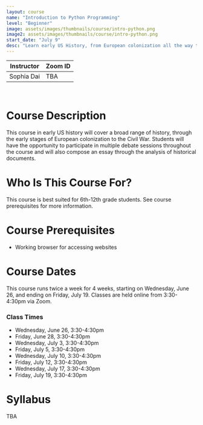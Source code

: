 ```yaml
---
layout: course
name: "Introduction to Python Programming"
level: "Beginner"
image: assets/images/thumbnails/course/intro-python.png
image2: assets/images/thumbnails/course/intro-python.png
start_date: "July 9"
desc: "Learn early US History, from European colonization all the way to the Civil War!"
---
```

<link rel="stylesheet" href="assets/css/table.css">
<table class="styled-table">
    <thead>
        <tr>
            <th>Instructor</th>
            <th>Zoom ID</th>
        </tr>
    </thead>
    <tbody>
        <tr>
            <td>Sophia Dai</td>
            <td>TBA</td>
        </tr>
    </tbody>
</table>
<br/>

# Course Description

This course in early US history will cover a broad range of history, through the early stages of European colonization to the Civil War. Students will have the opportunity to participate in multiple debate sessions throughout the course and will also compose an essay through the analysis of historical documents.

# Who Is This Course For?

This course is best suited for 6th-12th grade students. See course prerequisites for more information.

# Course Prerequisites

- Working browser for accessing websites

# Course Dates

This course runs twice a week for 4 weeks, starting on Wednesday, June 26, and ending on Friday, July 19. Classes are held online from 3:30-4:30pm via Zoom.

### Class Times

- Wednesday, June 26, 3:30-4:30pm
- Friday, June 28, 3:30-4:30pm
- Wednesday, July 3, 3:30-4:30pm
- Friday, July 5, 3:30-4:30pm
- Wednesday, July 10, 3:30-4:30pm
- Friday, July 12, 3:30-4:30pm
- Wednesday, July 17, 3:30-4:30pm
- Friday, July 19, 3:30-4:30pm

# Syllabus

TBA